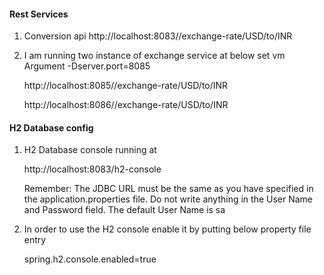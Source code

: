 #### Rest Services     #######

1. Conversion api 
	http://localhost:8083//exchange-rate/USD/to/INR
	

2. I am running two instance of exchange service at below 
	set vm Argument 
	-Dserver.port=8085

	http://localhost:8085//exchange-rate/USD/to/INR
	
	http://localhost:8086//exchange-rate/USD/to/INR



#### H2 Database config #######

1. H2 Database console running at 

	http://localhost:8083/h2-console
	
	Remember: The JDBC URL must be the same as you have specified in the 	application.properties file. Do not write anything in the User Name and Password 	field. The default User Name is sa

2. In order to use the H2 console enable it by putting below property file entry

	spring.h2.console.enabled=true	
